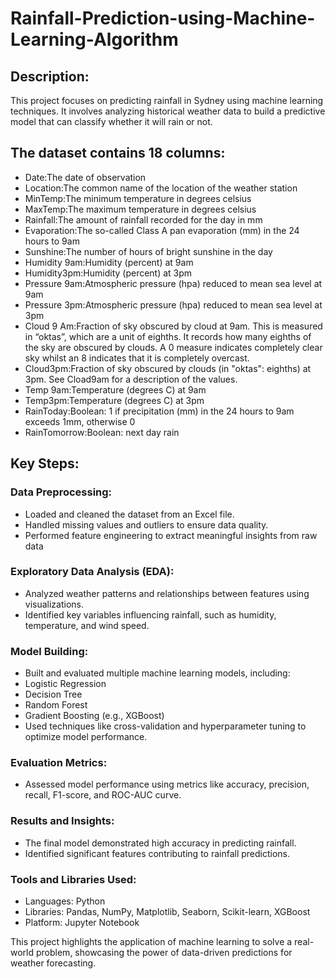 # Rainfall-Prediction-using-Machine-Learning-Algorithm

## Description: 
This project focuses on predicting rainfall in Sydney using machine learning techniques. It involves analyzing historical weather data to build a predictive model that can classify whether it will rain or not.

## The dataset contains 18 columns:
- Date:The date of observation
- Location:The common name of the location of the weather station
- MinTemp:The minimum temperature in degrees celsius
- MaxTemp:The maximum temperature in degrees celsius
- Rainfall:The amount of rainfall recorded for the day in mm
- Evaporation:The so-called Class A pan evaporation (mm) in the 24 hours to 9am
- Sunshine:The number of hours of bright sunshine in the day
- Humidity 9am:Humidity (percent) at 9am
- Humidity3pm:Humidity (percent) at 3pm
- Pressure 9am:Atmospheric pressure (hpa) reduced to mean sea level at 9am
- Pressure 3pm:Atmospheric pressure (hpa) reduced to mean sea level at 3pm
- Cloud 9 Am:Fraction of sky obscured by cloud at 9am. This is measured in “oktas”, which are a unit of eighths. It records how many eighths of the sky are obscured by clouds. A 0 measure
  indicates completely clear sky whilst an 8 indicates that it is completely overcast.
- Cloud3pm:Fraction of sky obscured by clouds (in "oktas": eighths) at 3pm. See Cload9am for a description of the values.
- Temp 9am:Temperature (degrees C) at 9am
- Temp3pm:Temperature (degrees C) at 3pm
- RainToday:Boolean: 1 if precipitation (mm) in the 24 hours to 9am exceeds 1mm, otherwise 0
- RainTomorrow:Boolean: next day rain

## Key Steps:

### Data Preprocessing:

- Loaded and cleaned the dataset from an Excel file.
- Handled missing values and outliers to ensure data quality.
- Performed feature engineering to extract meaningful insights from raw data

### Exploratory Data Analysis (EDA):

- Analyzed weather patterns and relationships between features using visualizations.
- Identified key variables influencing rainfall, such as humidity, temperature, and wind speed.

### Model Building:

- Built and evaluated multiple machine learning models, including:
- Logistic Regression
- Decision Tree
- Random Forest
- Gradient Boosting (e.g., XGBoost)
- Used techniques like cross-validation and hyperparameter tuning to optimize model performance.

### Evaluation Metrics:
- Assessed model performance using metrics like accuracy, precision, recall, F1-score, and ROC-AUC curve.

### Results and Insights:

- The final model demonstrated high accuracy in predicting rainfall.
- Identified significant features contributing to rainfall predictions.

### Tools and Libraries Used:

- Languages: Python
- Libraries: Pandas, NumPy, Matplotlib, Seaborn, Scikit-learn, XGBoost
- Platform: Jupyter Notebook

This project highlights the application of machine learning to solve a real-world problem, showcasing the power of data-driven predictions for weather forecasting.

